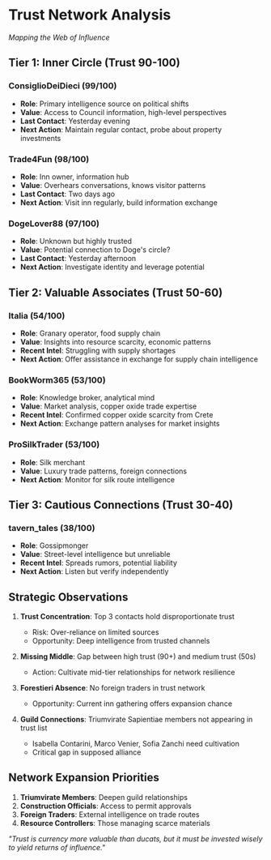 # Trust Network Analysis
*Mapping the Web of Influence*

## Tier 1: Inner Circle (Trust 90-100)
### ConsiglioDeiDieci (99/100)
- **Role**: Primary intelligence source on political shifts
- **Value**: Access to Council information, high-level perspectives
- **Last Contact**: Yesterday evening
- **Next Action**: Maintain regular contact, probe about property investments

### Trade4Fun (98/100) 
- **Role**: Inn owner, information hub
- **Value**: Overhears conversations, knows visitor patterns
- **Last Contact**: Two days ago
- **Next Action**: Visit inn regularly, build information exchange

### DogeLover88 (97/100)
- **Role**: Unknown but highly trusted
- **Value**: Potential connection to Doge's circle?
- **Last Contact**: Yesterday afternoon  
- **Next Action**: Investigate identity and leverage potential

## Tier 2: Valuable Associates (Trust 50-60)
### Italia (54/100)
- **Role**: Granary operator, food supply chain
- **Value**: Insights into resource scarcity, economic patterns
- **Recent Intel**: Struggling with supply shortages
- **Next Action**: Offer assistance in exchange for supply chain intelligence

### BookWorm365 (53/100)
- **Role**: Knowledge broker, analytical mind
- **Value**: Market analysis, copper oxide trade expertise
- **Recent Intel**: Confirmed copper oxide scarcity from Crete
- **Next Action**: Exchange pattern analyses for market insights

### ProSilkTrader (53/100)
- **Role**: Silk merchant
- **Value**: Luxury trade patterns, foreign connections
- **Next Action**: Monitor for silk route intelligence

## Tier 3: Cautious Connections (Trust 30-40)
### tavern_tales (38/100)
- **Role**: Gossipmonger  
- **Value**: Street-level intelligence but unreliable
- **Recent Intel**: Spreads rumors, potential liability
- **Next Action**: Listen but verify independently

## Strategic Observations

1. **Trust Concentration**: Top 3 contacts hold disproportionate trust
   - Risk: Over-reliance on limited sources
   - Opportunity: Deep intelligence from trusted channels

2. **Missing Middle**: Gap between high trust (90+) and medium trust (50s)
   - Action: Cultivate mid-tier relationships for network resilience

3. **Forestieri Absence**: No foreign traders in trust network
   - Opportunity: Current inn gathering offers expansion chance

4. **Guild Connections**: Triumvirate Sapientiae members not appearing in trust list
   - Isabella Contarini, Marco Venier, Sofia Zanchi need cultivation
   - Critical gap in supposed alliance

## Network Expansion Priorities

1. **Triumvirate Members**: Deepen guild relationships
2. **Construction Officials**: Access to permit approvals
3. **Foreign Traders**: External intelligence on trade routes
4. **Resource Controllers**: Those managing scarce materials

*"Trust is currency more valuable than ducats, but it must be invested wisely to yield returns of influence."*